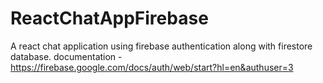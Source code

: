 # ReactChatAppFirebase
A react chat application using firebase authentication along with firestore database.
documentation - https://firebase.google.com/docs/auth/web/start?hl=en&authuser=3

